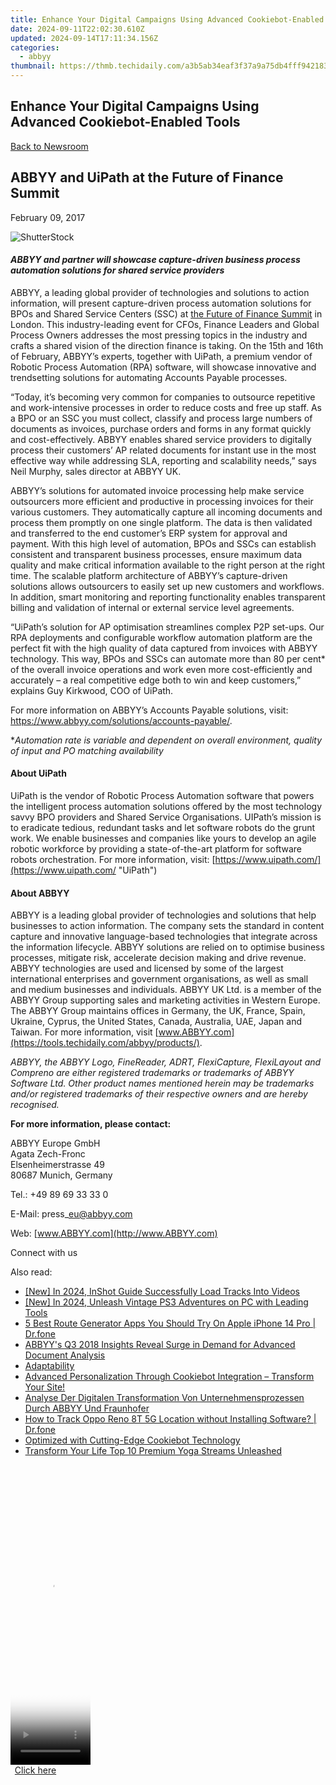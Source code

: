 ```yaml
---
title: Enhance Your Digital Campaigns Using Advanced Cookiebot-Enabled Tools
date: 2024-09-11T22:02:30.610Z
updated: 2024-09-14T17:11:34.156Z
categories:
  - abbyy
thumbnail: https://thmb.techidaily.com/a3b5ab34eaf3f37a9a75db4fff942183c1ae755ba8565a3523ea779e463db4b2.jpg
---
```


## Enhance Your Digital Campaigns Using Advanced Cookiebot-Enabled Tools

[Back to Newsroom](https://tools.techidaily.com/abbyy/products/)

## ABBYY and UiPath at the Future of Finance Summit

February 09, 2017

![ShutterStock](https://content.abbyy.com/-/media/project/abbyy/abbyy/branchtemplates/shutterstock_1272462163_1296-x-729.jpg?h=729&iar=0&w=1296)

#### _ABBYY and partner will showcase capture-driven business process automation solutions for shared service providers_ 
  
ABBYY, a leading global provider of technologies and solutions to action information, will present capture-driven process automation solutions for BPOs and Shared Service Centers (SSC) at [the Future of Finance Summit](https://www.financetransformationeurope.com/ "The Future of Finance Summit, 2017") in London. This industry-leading event for CFOs, Finance Leaders and Global Process Owners addresses the most pressing topics in the industry and crafts a shared vision of the direction finance is taking. On the 15th and 16th of February, ABBYY’s experts, together with UiPath, a premium vendor of Robotic Process Automation (RPA) software, will showcase innovative and trendsetting solutions for automating Accounts Payable processes.

“Today, it’s becoming very common for companies to outsource repetitive and work-intensive processes in order to reduce costs and free up staff. As a BPO or an SSC you must collect, classify and process large numbers of documents as invoices, purchase orders and forms in any format quickly and cost-effectively. ABBYY enables shared service providers to digitally process their customers’ AP related documents for instant use in the most effective way while addressing SLA, reporting and scalability needs,” says Neil Murphy, sales director at ABBYY UK.

ABBYY’s solutions for automated invoice processing help make service outsourcers more efficient and productive in processing invoices for their various customers. They automatically capture all incoming documents and process them promptly on one single platform. The data is then validated and transferred to the end customer’s ERP system for approval and payment. With this high level of automation, BPOs and SSCs can establish consistent and transparent business processes, ensure maximum data quality and make critical information available to the right person at the right time. The scalable platform architecture of ABBYY’s capture-driven solutions allows outsourcers to easily set up new customers and workflows. In addition, smart monitoring and reporting functionality enables transparent billing and validation of internal or external service level agreements.

“UiPath’s solution for AP optimisation streamlines complex P2P set-ups. Our RPA deployments and configurable workflow automation platform are the perfect fit with the high quality of data captured from invoices with ABBYY technology. This way, BPOs and SSCs can automate more than 80 per cent\* of the overall invoice operations and work even more cost-efficiently and accurately – a real competitive edge both to win and keep customers,” explains Guy Kirkwood, COO of UiPath.  
  
For more information on ABBYY’s Accounts Payable solutions, visit: <https://www.abbyy.com/solutions/accounts-payable/>.

\*_Automation rate is variable and dependent on overall environment, quality of input and PO matching availability_

#### About UiPath

UiPath is the vendor of Robotic Process Automation software that powers the intelligent process automation solutions offered by the most technology savvy BPO providers and Shared Service Organisations. UIPath’s mission is to eradicate tedious, redundant tasks and let software robots do the grunt work. We enable businesses and companies like yours to develop an agile robotic workforce by providing a state-of-the-art platform for software robots orchestration. For more information, visit: [https://www.uipath.com/](https://www.uipath.com/ "UiPath")

#### About ABBYY

ABBYY is a leading global provider of technologies and solutions that help businesses to action information. The company sets the standard in content capture and innovative language-based technologies that integrate across the information lifecycle. ABBYY solutions are relied on to optimise business processes, mitigate risk, accelerate decision making and drive revenue. ABBYY technologies are used and licensed by some of the largest international enterprises and government organisations, as well as small and medium businesses and individuals. ABBYY UK Ltd. is a member of the ABBYY Group supporting sales and marketing activities in Western Europe. The ABBYY Group maintains offices in Germany, the UK, France, Spain, Ukraine, Cyprus, the United States, Canada, Australia, UAE, Japan and Taiwan. For more information, visit [www.ABBYY.com](https://tools.techidaily.com/abbyy/products/).

_ABBYY, the ABBYY Logo, FineReader, ADRT, FlexiCapture, FlexiLayout and Compreno are either registered trademarks or trademarks of ABBYY Software Ltd. Other product names mentioned herein may be trademarks and/or registered trademarks of their respective owners and are hereby recognised._

**For more information, please contact:**

ABBYY Europe GmbH  
Agata Zech-Fronc   
Elsenheimerstrasse 49  
80687 Munich, Germany

Tel.: +49 89 69 33 33 0

E-Mail: press\_eu@abbyy.com

Web: [www.ABBYY.com](http://www.ABBYY.com)

  
Connect with us

<ins class="adsbygoogle"
     style="display:block"
     data-ad-format="autorelaxed"
     data-ad-client="ca-pub-7571918770474297"
     data-ad-slot="1223367746"></ins>

<ins class="adsbygoogle"
     style="display:block"
     data-ad-client="ca-pub-7571918770474297"
     data-ad-slot="8358498916"
     data-ad-format="auto"
     data-full-width-responsive="true"></ins>

<span class="atpl-alsoreadstyle">Also read:</span>
<div><ul>
<li><a href="https://fox-links.techidaily.com/new-in-2024-inshot-guide-successfully-load-tracks-into-videos/"><u>[New] In 2024, InShot Guide Successfully Load Tracks Into Videos</u></a></li>
<li><a href="https://digital-screen-recording.techidaily.com/new-in-2024-unleash-vintage-ps3-adventures-on-pc-with-leading-tools/"><u>[New] In 2024, Unleash Vintage PS3 Adventures on PC with Leading Tools</u></a></li>
<li><a href="https://location-fake.techidaily.com/5-best-route-generator-apps-you-should-try-on-apple-iphone-14-pro-drfone-by-drfone-virtual-ios/"><u>5 Best Route Generator Apps You Should Try On Apple iPhone 14 Pro | Dr.fone</u></a></li>
<li><a href="https://solve-manuals.techidaily.com/abbyys-q3-2018-insights-reveal-surge-in-demand-for-advanced-document-analysis/"><u>ABBYY's Q3 2018 Insights Reveal Surge in Demand for Advanced Document Analysis</u></a></li>
<li><a href="https://solve-manuals.techidaily.com/adaptability/"><u>Adaptability</u></a></li>
<li><a href="https://solve-manuals.techidaily.com/advanced-personalization-through-cookiebot-integration-transform-your-site/"><u>Advanced Personalization Through Cookiebot Integration – Transform Your Site!</u></a></li>
<li><a href="https://solve-manuals.techidaily.com/analyse-der-digitalen-transformation-von-unternehmensprozessen-durch-abbyy-und-fraunhofer/"><u>Analyse Der Digitalen Transformation Von Unternehmensprozessen Durch ABBYY Und Fraunhofer</u></a></li>
<li><a href="https://android-location-track.techidaily.com/how-to-track-oppo-reno-8t-5g-location-without-installing-software-drfone-by-drfone-virtual-android/"><u>How to Track Oppo Reno 8T 5G Location without Installing Software? | Dr.fone</u></a></li>
<li><a href="https://some-guidance.techidaily.com/optimized-with-cutting-edge-cookiebot-technology/"><u>Optimized with Cutting-Edge Cookiebot Technology</u></a></li>
<li><a href="https://youtube-sure.techidaily.com/form-your-life-top-10-premium-yoga-streams-unleashed/"><u>Transform Your Life Top 10 Premium Yoga Streams Unleashed</u></a></li>
</ul></div>

<!-- affiliate ads begin -->
<span id="1975648">
					<video width="128" height="480" style="cursor:pointer"
           poster="//a.impactradius-go.com/display-clicktoplayimage/1975648.png"
           onclick="if(!this.playClicked){this.play();this.setAttribute('controls',true);this.playClicked=true;}">
	   <source src="//a.impactradius-go.com/display-ad/22993-1975648">
	   <img src="//a.impactradius-go.com/display-clicktoplayimage/1975648.png" style="border: none; height: 100%; width: 100%; object-fit: contain">
	</video>
	<div style="width:80px;text-align:center"><a href="javascript:window.open(decodeURIComponent('https%3A%2F%2Fhomestyler.sjv.io%2Fc%2F5597632%2F1975648%2F22993'), '_blank');void(0);">Click here</a></div>
</span>
<img height="0" width="0" src="https://imp.pxf.io/i/5597632/1975648/22993" style="position:absolute;visibility:hidden;" border="0" />
<!-- affiliate ads end -->

